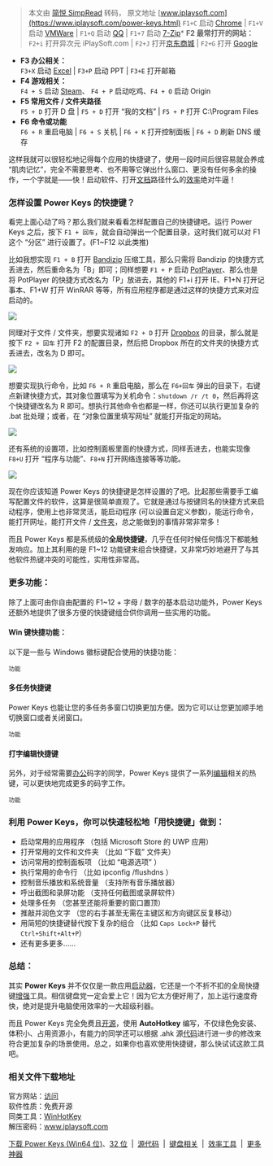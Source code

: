 > 本文由 [简悦 SimpRead](http://ksria.com/simpread/) 转码， 原文地址 [www.iplaysoft.com](https://www.iplaysoft.com/power-keys.html) `F1+C` 启动 [Chrome](https://www.iplaysoft.com/google-chrome.html) | `F1+V` 启动 [VMWare](https://www.iplaysoft.com/vmware-workstation.html) | `F1+Q` 启动 [QQ](https://www.iplaysoft.com/qq.html) | `F1+7` 启动 [7-Zip](https://www.iplaysoft.com/7-zip.html)*   **F2 最常打开的网站：**  
    `F2+i` 打开异次元 iPlaySoft.com | `F2+J` 打开[京东商城](https://www.iplaysoft.com/go/jd) | `F2+G` 打开 [Google](https://www.iplaysoft.com/tag/google)
*   **F3 办公相关：**  
    `F3+X` 启动 [Excel](https://www.iplaysoft.com/office2016.html) | `F3+P` 启动 PPT | `F3+E` 打开邮箱
*   **F4 游戏相关：**  
    `F4 + S` 启动 [Steam](https://www.iplaysoft.com/humble-bundle-monthly.html)、 `F4 + P` 启动吃鸡、`F4 + O` 启动 Origin
*   **F5 常用文件 / 文件夹路径**  
    `F5 + D` 打开 D 盘 | `F5 + D` 打开 “我的文档” | `F5 + P` 打开 C:\Program Files
*   **F6 命令或功能**  
    `F6 + R` 重启电脑 | `F6 + S` 关机 | `F6 + K` 打开控制面板 | `F6 + D` 刷新 DNS 缓存

这样我就可以很轻松地记得每个应用的快捷键了，使用一段时间后很容易就会养成 “肌肉记忆”，完全不需要思考、也不用等它弹出什么窗口、更没有任何多余的操作，一个字就是——快！启动软件、打开[文档](https://www.iplaysoft.com/tag/文档)路径什么的[效率](https://www.iplaysoft.com/tag/效率)绝对牛逼！

### 怎样设置 Power Keys 的快捷键？

看完上面心动了吗？那么我们就来看看怎样配置自己的快捷键吧。运行 Power Keys 之后，按下 `F1 + 回车`，就会自动弹出一个配置目录，这时我们就可以对 F1 这个 “分区” 进行设置了。(F1~F12 以此类推)

比如我想实现 `F1 + B` 打开 [Bandizip](https://www.iplaysoft.com/bandizip.html) 压缩工具，那么只需将 Bandizip 的快捷方式丢进去，然后重命名为「B」即可；同样想要 `F1 + P` 启动 [PotPlayer](https://www.iplaysoft.com/potplayer.html)、那么也是将 PotPlayer 的快捷方式改名为「P」放进去，其他的 F1+i 打开 IE、F1+N 打开记事本、F1+W 打开 WinRAR 等等，所有应用程序都是通过这样的快捷方式来对应启动的。

![](https://img.iplaysoft.com/wp-content/uploads/2018/powerkeys/f1.png!0x0.webp)

同理对于文件 / 文件夹，想要实现诸如 `F2 + D` 打开 [Dropbox](https://www.iplaysoft.com/dropbox.html) 的目录，那么就是按下 `F2 + 回车` 打开 F2 的配置目录，然后把 Dropbox 所在的文件夹的快捷方式丢进去，改名为 D 即可。

![](https://img.iplaysoft.com/wp-content/uploads/2018/powerkeys/f2.png!0x0.webp)

想要实现执行命令，比如 `F6 + R` 重启电脑，那么在 `F6+回车` 弹出的目录下，右键点新建快捷方式，其对象位置填写为关机命令：`shutdown /r /t 0`，然后再将这个快捷键改名为 R 即可。想执行其他命令也都是一样，你还可以执行更加复杂的 .bat 批处理；或者，在 “对象位置里填写网址” 就能打开指定的网站。

![](https://img.iplaysoft.com/wp-content/uploads/2018/powerkeys/f6.jpg!0x0.webp)

还有系统的设置项，比如控制面板里面的快捷方式，同样丢进去，也能实现像 `F8+U` 打开 “程序与功能”、`F8+N` 打开网络连接等等功能。

![](https://img.iplaysoft.com/wp-content/uploads/2018/powerkeys/f8.png!0x0.webp)

现在你应该知道 Power Keys 的快捷键是怎样设置的了吧。比起那些需要手工编写配置文件的软件，这算是很简单直观了。它就是通过与按键同名的快捷方式来启动程序，使用上也非常灵活，能启动程序 (可以设置自定义参数)，能运行命令，能打开网址，能打开文件 / [文件夹](https://www.iplaysoft.com/tag/文件夹)，总之能做到的事情非常非常多！

而且 Power Keys 都是系统级的**全局快捷键**，几乎在任何时候任何情况下都能触发响应。加上其利用的是 F1~12 功能键来组合快捷键，又非常巧妙地避开了与其他软件热键冲突的可能性，实用性非常高。

### 更多功能：

除了上面可由你自由配置的 F1~12 + 字母 / 数字的基本启动功能外，Power Keys 还额外地提供了很多方便的快捷键组合供你调用一些实用的功能。

#### Win 键快捷功能：

以下是一些与 Windows 徽标键配合使用的快捷功能：

```
功能
```

#### 多任务快捷键

Power Keys 也能让您的多任务多窗口切换更加方便。因为它可以让您更加顺手地切换窗口或者关闭窗口。

```
功能
```

#### 打字编辑快捷键

另外，对于经常需要[办公](https://www.iplaysoft.com/tag/办公)码字的同学，Power Keys 提供了一系列[编辑](https://www.iplaysoft.com/tag/编辑)相关的热键，可以更快地完成更多的码字工作。

```
功能
```

### 利用 Power Keys，你可以快速轻松地「用快捷键」做到：

*   启动常用的应用程序 （包括 Microsoft Store 的 UWP 应用）
*   打开常用的文件和文件夹 （比如 “下载” 文件夹）
*   访问常用的控制面板项 （比如 “电源选项” ）
*   执行常用的命令行 （比如 ipconfig /flushdns ）
*   控制音乐播放和系统音量 （支持所有音乐播放器）
*   呼出截图和录屏功能 （支持任何截图或录屏软件）
*   处理多任务 （您甚至还能将重要的窗口置顶）
*   推敲并润色文字 （您的右手甚至无需在主键区和方向键区反复移动）
*   用简短的快捷键替代按下复杂的组合 （比如 `Caps Lock+P` 替代 `Ctrl+Shift+Alt+P`）
*   还有更多更多……

### 总结：

其实 **Power Keys** 并不仅仅是一款应用[启动器](https://www.iplaysoft.com/tag/启动器)，它还是一个不折不扣的全局快捷键[增强](https://www.iplaysoft.com/tag/增强)工具。相信键盘党一定会爱上它！因为它太方便好用了，加上运行速度奇快，绝对是提升电脑使用效率的一大超级利器。

而且 Power Keys 完全免费且[开源](https://www.iplaysoft.com/tag/开源)，使用 **AutoHotkey** 编写，不仅绿色免安装、体积小、占用资源小，有能力的同学还可以根据 .ahk 源[代码](https://www.iplaysoft.com/tag/代码)进行进一步的修改来符合更加复杂的场景使用。总之，如果你也喜欢使用快捷键，那么快试试这款工具吧。

### 相关文件下载地址

官方网站：[访问](https://powerkeys.github.io/)  
软件性质：免费开源  
同类工具：[WinHotKey](https://www.iplaysoft.com/winhotkey.html)  
解压密码：www.iplaysoft.com

[下载 Power Keys (Win64 位)](https://dl.iplaysoft.com/files/4700.html)、[32 位](https://dl.iplaysoft.com/files/4701.html)  |  [源代码](https://dl.iplaysoft.com/files/4702.html)  |  [键盘相关](https://www.iplaysoft.com/tag/键盘)  |  [效率工具](https://www.iplaysoft.com/tag/效率)  |  [更多神器](https://www.iplaysoft.com/tag/神器)